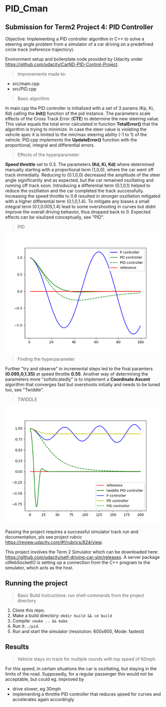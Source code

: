 # PID_Cman
## Submission for Term2 Project 4: PID Controller

Objective: Implementing a PID controller algorithm in C++ to solve a steering angle problem from a simulator of a car driving on a predefined circle track (reference trajectory).

Environment setup and boilerplate code provided by Udacity under https://github.com/udacity/CarND-PID-Control-Project.

> Improvements made to:

- src/main.cpp
- src/PID.cpp

> Basic algorithm

In main.cpp the PID controller is initialized with a set of 3 params (Kp, Ki, Kd) calling the __Init()__ function of the pid instance. The parameters scale effects of the Cross Track Error (__CTE__) to determine the new steering value. This value equals the total error calculated in function __TotalError()__ that the algorithm is trying to minimize. In case the steer value is violating the vehcile spec it is limited to the min/max steering ability (-1 to 1) of the vehicle. PID.cpp implements the __UpdateError()__ function with the proportional, integral and differential errors.

> Effects of the hyperparameter

__Speed throttle__ set to 0.3. The parameters __(Kd, Ki, Kd)__ where determined manually starting with a proportional term (1,0,0), where the car went off track immediatly. Reducing to (0.1,0,0) decreased the amplitude of the steer angle significantly and as expected, but the car remained oszillating and running off track soon. Introducing a differential term (0.1,0,1) helped to reduce the oszillation and the car completed the track successfully. Increasing the speed throttle to 0.6 resulted in stronger oszillation mitigated with a higher differential term (0.1,0,1.4). To mitigate any biases a small integral term (0.1,0.005,1.4) lead to some overshooting in curves but didnt improve the overall driving behavior, thus dropped back to 0. Expected effects can be visulized conceptually, see "PID".

> PID

![Image](./pid_curve.png)


> Finding the hyperparameter

Further "try and observe" in incremental steps led to the final paramters __(0.095,0,1.35)__ at speed throttle __0.55__. Another way of determining the parameters more "sofisticatedly" is to implement a __Coordinate Ascent__ algorithm that converges fast but overshoots initially and needs to be tuned too, see "Twiddle".

> TWIDDLE

![Image](./twiddle_curve.png)

Passing the project requires a successful simulator track run and documentation, pls see project rubric https://review.udacity.com/#!/rubrics/824/view.

This project involves the Term 2 Simulator which can be downloaded here: https://github.com/udacity/self-driving-car-sim/releases. A server package uWebSocketIO is setting up a connection from the C++ program to the simulator, which acts as the host.

## Running the project
> Basic Build Instructions: run shell-commands from the project directory
1. Clone this repo.
2. Make a build directory: `mkdir build && cd build`
3. Compile: `cmake .. && make`
4. Run it: `./pid`. 
5. Run and start the simulator (resolution: 600x800, Mode: fastest)

## Results
> Vehicle stays on track for multiple rounds with top speed of 60mph. 

For this speed, in certain situations the car is oszillating, but staying in the limits of the road. Supposedly, for a regular passenger this would not be acceptable, but could eg. improved by 

- drive slower, eg 30mph
- implementing a throttle PID controller that reduces speed for curves and accelerates again accordingly
